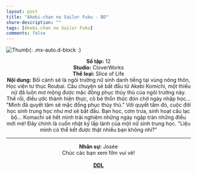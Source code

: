 ```yaml
---
layout: post
title: "Akebi-chan no Sailor Fuku - BD"
share-description: ""
tags: [Akebi-chan no Sailor Fuku]
comments: false
---
```


![Thumb](https://tpn-team.github.io/assets/img/AkebichannoSailorFuku_thumb.jpg){: .mx-auto.d-block :}
<center>
<b>Số tập:</b> 12 <br>
<b>Studio:</b> CloverWorks <br>
<b>Thể loại:</b> Slice of Life <br>
<b>Nội dung:</b> Bối cảnh sẽ là ngôi trường nữ sinh danh tiếng tại vùng nông thôn, Học viện tư thục Roubai. Câu chuyện sẽ bắt đầu từ Akebi Komichi, một thiếu nữ đã luôn mơ mộng được mặc đồng phục thủy thủ của ngôi trường này. Thế rồi, điều ước thành hiện thực, cô bé thổn thức đón chờ ngày nhập học... "Mình đã quyết tâm sẽ mặc đồng phục thủy thủ." Với quyết tâm đó, cuộc đời học sinh trung học như mơ sẽ bắt đầu. Bạn học, cơm trưa, sinh hoạt câu lạc bộ... Komachi sẽ hết mình trải nghiệm những ngày ngập tràn những điều mới mẻ! Đây chính là cuốn nhật ký lấp lành của một nữ sinh trung học. "Liệu mình có thể kết được thật nhiều bạn không nhỉ?" <br>

<hr>

<b>Nhân sự:</b> Josée <br>
Chúc các bạn xem film vui vẻ!<br><br>
<b><a href="https://github.com/TPN-Team/TPN-Team-DDL/blob/master/Akebi-chan%20no%20Sailor%20Fuku.md">DDL</a></b> <br>
</center>
<!-- excerpt-end -->

